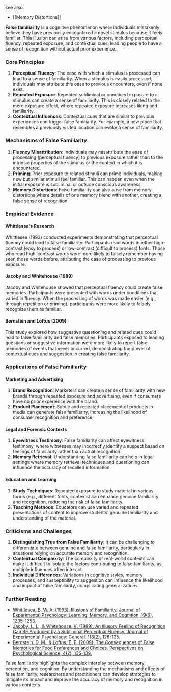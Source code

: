 see also:
- [[Memory Distortions]]

**False familiarity** is a cognitive phenomenon where individuals mistakenly believe they have previously encountered a novel stimulus because it feels familiar. This illusion can arise from various factors, including perceptual fluency, repeated exposure, and contextual cues, leading people to have a sense of recognition without actual prior experience.

### Core Principles

1. **Perceptual Fluency**: The ease with which a stimulus is processed can lead to a sense of familiarity. When a stimulus is easily processed, individuals may attribute this ease to previous encounters, even if none exist.
2. **Repeated Exposure**: Repeated subliminal or unnoticed exposure to a stimulus can create a sense of familiarity. This is closely related to the mere exposure effect, where repeated exposure increases liking and familiarity.
3. **Contextual Influences**: Contextual cues that are similar to previous experiences can trigger false familiarity. For example, a new place that resembles a previously visited location can evoke a sense of familiarity.

### Mechanisms of False Familiarity

1. **Fluency Misattribution**: Individuals may misattribute the ease of processing (perceptual fluency) to previous exposure rather than to the intrinsic properties of the stimulus or the context in which it is encountered.
2. **Priming**: Prior exposure to related stimuli can prime individuals, making new but similar stimuli feel familiar. This can happen even when the initial exposure is subliminal or outside conscious awareness.
3. **Memory Distortions**: False familiarity can also arise from memory distortions where details of one memory blend with another, creating a false sense of recognition.

### Empirical Evidence

#### Whittlesea's Research

Whittlesea (1993) conducted experiments demonstrating that perceptual fluency could lead to false familiarity. Participants read words in either high-contrast (easy to process) or low-contrast (difficult to process) fonts. Those who read high-contrast words were more likely to falsely remember having seen those words before, attributing the ease of processing to previous exposure.

#### Jacoby and Whitehouse (1989)

Jacoby and Whitehouse showed that perceptual fluency could create false memories. Participants were presented with words under conditions that varied in fluency. When the processing of words was made easier (e.g., through repetition or priming), participants were more likely to falsely recognize them as familiar.

#### Bernstein and Loftus (2009)

This study explored how suggestive questioning and related cues could lead to false familiarity and false memories. Participants exposed to leading questions or suggestive information were more likely to report false memories of events that never occurred, demonstrating the power of contextual cues and suggestion in creating false familiarity.

### Applications of False Familiarity

#### Marketing and Advertising

1. **Brand Recognition**: Marketers can create a sense of familiarity with new brands through repeated exposure and advertising, even if consumers have no prior experience with the brand.
2. **Product Placement**: Subtle and repeated placement of products in media can generate false familiarity, increasing the likelihood of consumer recognition and preference.

#### Legal and Forensic Contexts

1. **Eyewitness Testimony**: False familiarity can affect eyewitness testimony, where witnesses may incorrectly identify a suspect based on feelings of familiarity rather than actual recognition.
2. **Memory Retrieval**: Understanding false familiarity can help in legal settings where memory retrieval techniques and questioning can influence the accuracy of recalled information.

#### Education and Learning

1. **Study Techniques**: Repeated exposure to study material in various forms (e.g., different fonts, contexts) can enhance genuine familiarity and recognition, reducing the risk of false familiarity.
2. **Teaching Methods**: Educators can use varied and repeated presentations of content to improve students' genuine familiarity and understanding of the material.

### Criticisms and Challenges

1. **Distinguishing True from False Familiarity**: It can be challenging to differentiate between genuine and false familiarity, particularly in situations relying on accurate memory and recognition.
2. **Contextual Complexity**: The complexity of real-world contexts can make it difficult to isolate the factors contributing to false familiarity, as multiple influences often interact.
3. **Individual Differences**: Variations in cognitive styles, memory processes, and susceptibility to suggestion can influence the likelihood and impact of false familiarity, complicating generalizations.

### Further Reading

- [Whittlesea, B. W. A. (1993). Illusions of Familiarity. Journal of Experimental Psychology: Learning, Memory, and Cognition, 19(6), 1235-1253.](https://psycnet.apa.org/doi/10.1037/0278-7393.19.6.1235)
- [Jacoby, L. L., & Whitehouse, K. (1989). An Illusory Feeling of Recognition Can Be Produced by a Subliminal Perceptual Fluency. Journal of Experimental Psychology: General, 118(2), 126-135.](https://psycnet.apa.org/doi/10.1037/0096-3445.118.2.126)
- [Bernstein, D. M., & Loftus, E. F. (2009). The Consequences of False Memories for Food Preferences and Choices. Perspectives on Psychological Science, 4(2), 135-139.](https://journals.sagepub.com/doi/10.1111/j.1745-6924.2009.01113.x)

False familiarity highlights the complex interplay between memory, perception, and cognition. By understanding the mechanisms and effects of false familiarity, researchers and practitioners can develop strategies to mitigate its impact and improve the accuracy of memory and recognition in various contexts.